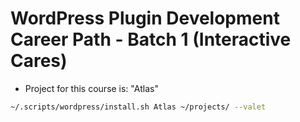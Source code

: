 # WordPress Plugin Development Career Path - Batch 1 (Interactive Cares)

- Project for this course is: "Atlas"

```sh
~/.scripts/wordpress/install.sh Atlas ~/projects/ --valet
```

